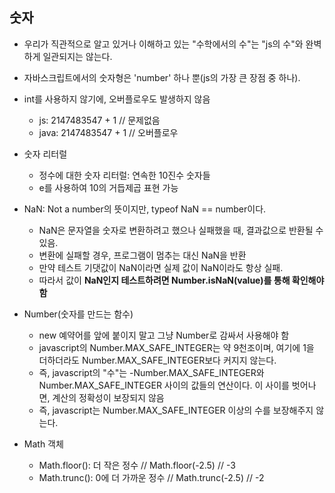 ## 숫자

- 우리가 직관적으로 알고 있거나 이해하고 있는 "수학에서의 수"는 "js의 수"와 완벽하게 일관되지는 않는다.

- 자바스크립트에서의 숫자형은 'number' 하나 뿐(js의 가장 큰 장점 중 하나).

- int를 사용하지 않기에, 오버플로우도 발생하지 않음

  - js: 2147483547 + 1 // 문제없음
  - java: 2147483547 + 1 // 오버플로우

- 숫자 리터럴

  - 정수에 대한 숫자 리터럴: 연속한 10진수 숫자들
  - e를 사용하여 10의 거듭제곱 표현 가능

- NaN: Not a number의 뜻이지만, typeof NaN == number이다.

  - NaN은 문자열을 숫자로 변환하려고 했으나 실패했을 때, 결과값으로 반환될 수 있음.
  - 변환에 실패할 경우, 프로그램이 멈추는 대신 NaN을 반환
  - 만약 테스트 기댓값이 NaN이라면 실제 값이 NaN이라도 항상 실패.
  - 따라서 값이 **NaN인지 테스트하려면 Number.isNaN(value)를 통해 확인해야함**

- Number(숫자를 만드는 함수)

  - new 예약어를 앞에 붙이지 말고 그냥 Number로 감싸서 사용해야 함
  - javascript의 Number.MAX_SAFE_INTEGER는 약 9천조이며, 여기에 1을 더하더라도 Number.MAX_SAFE_INTEGER보다 커지지 않는다.
  - 즉, javascript의 "수"는 -Number.MAX_SAFE_INTEGER와 Number.MAX_SAFE_INTEGER 사이의 값들의 연산이다. 이 사이를 벗어나면, 계산의 정확성이 보장되지 않음
  - 즉, javascript는 Number.MAX_SAFE_INTEGER 이상의 수를 보장해주지 않는다.

- Math 객체
  - Math.floor(): 더 작은 정수 // Math.floor(-2.5) // -3
  - Math.trunc(): 0에 더 가까운 정수 // Math.trunc(-2.5) // -2
